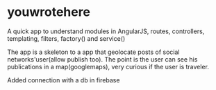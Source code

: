 youwrotehere
============

A quick app to understand modules in AngularJS, routes, controllers, templating, filters, factory() and service()

The app is a skeleton to a app that geolocate posts of social networks'user(allow publish too). The point is the user can see his publications in a map(googlemaps), very curious if the user is traveler.

Added connection with a db in firebase
